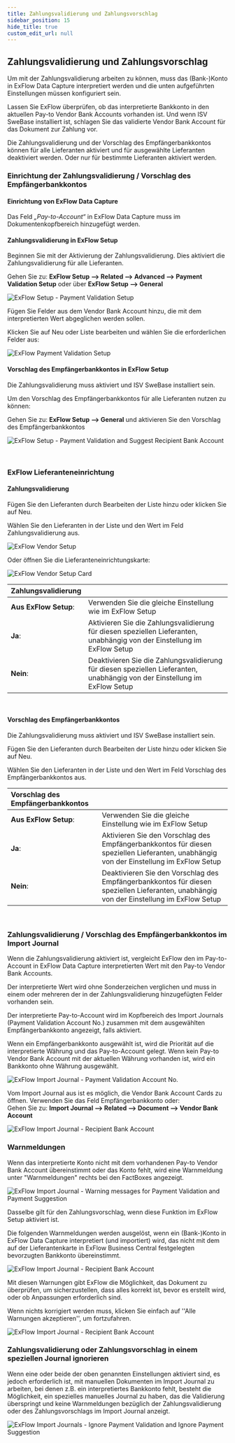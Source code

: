 ```yaml
---
title: Zahlungsvalidierung und Zahlungsvorschlag
sidebar_position: 15
hide_title: true
custom_edit_url: null
---
```


## Zahlungsvalidierung und Zahlungsvorschlag

Um mit der Zahlungsvalidierung arbeiten zu können, muss das (Bank-)Konto in ExFlow Data Capture interpretiert werden und die unten aufgeführten Einstellungen müssen konfiguriert sein.

Lassen Sie ExFlow überprüfen, ob das interpretierte Bankkonto in den aktuellen Pay-to Vendor Bank Accounts vorhanden ist. Und wenn ISV SweBase installiert ist, schlagen Sie das validierte Vendor Bank Account für das Dokument zur Zahlung vor.

Die Zahlungsvalidierung und der Vorschlag des Empfängerbankkontos können für alle Lieferanten aktiviert und für ausgewählte Lieferanten deaktiviert werden. Oder nur für bestimmte Lieferanten aktiviert werden.

### Einrichtung der Zahlungsvalidierung / Vorschlag des Empfängerbankkontos

#### Einrichtung von ExFlow Data Capture

Das Feld *„Pay-to-Account“* in ExFlow Data Capture muss im Dokumentenkopfbereich hinzugefügt werden.

#### Zahlungsvalidierung in ExFlow Setup

Beginnen Sie mit der Aktivierung der Zahlungsvalidierung. Dies aktiviert die Zahlungsvalidierung für alle Lieferanten.

Gehen Sie zu: **ExFlow Setup --> Related --> Advanced --> Payment Validation Setup** oder über **ExFlow Setup --> General**

![ExFlow Setup - Payment Validation Setup](../../images/exflow-setup-general-002-payment-validation-setup.png)

Fügen Sie Felder aus dem Vendor Bank Account hinzu, die mit dem interpretierten Wert abgeglichen werden sollen.

Klicken Sie auf Neu oder Liste bearbeiten und wählen Sie die erforderlichen Felder aus:

![ExFlow Payment Validation Setup](../../images/payment-validation-setup-001.png)
<br/>

#### Vorschlag des Empfängerbankkontos in ExFlow Setup
Die Zahlungsvalidierung muss aktiviert und ISV SweBase installiert sein.

Um den Vorschlag des Empfängerbankkontos für alle Lieferanten nutzen zu können:<br/>

Gehen Sie zu: **ExFlow Setup --> General** und aktivieren Sie den Vorschlag des Empfängerbankkontos

![ExFlow Setup - Payment Validation and Suggest Recipient Bank Account](../../images/exflow-setup-general-003.png)

<br/>

### ExFlow Lieferanteneinrichtung
#### Zahlungsvalidierung

Fügen Sie den Lieferanten durch Bearbeiten der Liste hinzu oder klicken Sie auf Neu.

Wählen Sie den Lieferanten in der Liste und den Wert im Feld Zahlungsvalidierung aus.

![ExFlow Vendor Setup](../../images/vendor-setup-list-payment-validation.png)

Oder öffnen Sie die Lieferanteneinrichtungskarte:

![ExFlow Vendor Setup Card](../../images/Vendor-setup-card-003.png)

| Zahlungsvalidierung|  |
|:-|:-|
| **Aus ExFlow Setup**:              | Verwenden Sie die gleiche Einstellung wie im ExFlow Setup
| **Ja**:                         | Aktivieren Sie die Zahlungsvalidierung für diesen speziellen Lieferanten, unabhängig von der Einstellung im ExFlow Setup
| **Nein**:                         | Deaktivieren Sie die Zahlungsvalidierung für diesen speziellen Lieferanten, unabhängig von der Einstellung im ExFlow Setup
<br/>

#### Vorschlag des Empfängerbankkontos
Die Zahlungsvalidierung muss aktiviert und ISV SweBase installiert sein.<br/>

Fügen Sie den Lieferanten durch Bearbeiten der Liste hinzu oder klicken Sie auf Neu.<br/>

Wählen Sie den Lieferanten in der Liste und den Wert im Feld Vorschlag des Empfängerbankkontos aus.

| Vorschlag des Empfängerbankkontos |  |
|:-|:-|
| **Aus ExFlow Setup**:           | Verwenden Sie die gleiche Einstellung wie im ExFlow Setup
| **Ja**:                         | Aktivieren Sie den Vorschlag des Empfängerbankkontos für diesen speziellen Lieferanten, unabhängig von der Einstellung im ExFlow Setup
| **Nein**:                         | Deaktivieren Sie den Vorschlag des Empfängerbankkontos für diesen speziellen Lieferanten, unabhängig von der Einstellung im ExFlow Setup

<br/>

### Zahlungsvalidierung / Vorschlag des Empfängerbankkontos im Import Journal

Wenn die Zahlungsvalidierung aktiviert ist, vergleicht ExFlow den im Pay-to-Account in ExFlow Data Capture interpretierten Wert mit den Pay-to Vendor Bank Accounts.

Der interpretierte Wert wird ohne Sonderzeichen verglichen und muss in einem oder mehreren der in der Zahlungsvalidierung hinzugefügten Felder vorhanden sein.

Der interpretierte Pay-to-Account wird im Kopfbereich des Import Journals (Payment Validation Account No.) zusammen mit dem ausgewählten Empfängerbankkonto angezeigt, falls aktiviert.

Wenn ein Empfängerbankkonto ausgewählt ist, wird die Priorität auf die interpretierte Währung und das Pay-to-Account gelegt. Wenn kein Pay-to Vendor Bank Account mit der aktuellen Währung vorhanden ist, wird ein Bankkonto ohne Währung ausgewählt.

![ExFlow Import Journal - Payment Validation Account No.](../../images/import-journal-024.png)

Vom Import Journal aus ist es möglich, die Vendor Bank Account Cards zu öffnen.
Verwenden Sie das Feld Empfängerbankkonto oder: <br/>
Gehen Sie zu: **Import Journal --> Related --> Document --> Vendor Bank Account**

![ExFlow Import Journal - Recipient Bank Account](../../images/import-journal-025.png)

### Warnmeldungen
Wenn das interpretierte Konto nicht mit dem vorhandenen Pay-to Vendor Bank Account übereinstimmt oder das Konto fehlt, wird eine Warnmeldung unter "Warnmeldungen" rechts bei den FactBoxes angezeigt.

![ExFlow Import Journal - Warning messages for Payment Validation and Payment Suggestion](../../images/warning-messages-002.png)

Dasselbe gilt für den Zahlungsvorschlag, wenn diese Funktion im ExFlow Setup aktiviert ist.

Die folgenden Warnmeldungen werden ausgelöst, wenn ein (Bank-)Konto in ExFlow Data Capture interpretiert (und importiert) wird, das nicht mit dem auf der Lieferantenkarte in ExFlow Business Central festgelegten bevorzugten Bankkonto übereinstimmt.

![ExFlow Import Journal - Recipient Bank Account](../../images/payment-suggestion-001.png)

Mit diesen Warnungen gibt ExFlow die Möglichkeit, das Dokument zu überprüfen, um sicherzustellen, dass alles korrekt ist, bevor es erstellt wird, oder ob Anpassungen erforderlich sind.

Wenn nichts korrigiert werden muss, klicken Sie einfach auf ''Alle Warnungen akzeptieren'', um fortzufahren.

![ExFlow Import Journal - Recipient Bank Account](../../images/payment-suggestion-002.png)

### Zahlungsvalidierung oder Zahlungsvorschlag in einem speziellen Journal ignorieren
Wenn eine oder beide der oben genannten Einstellungen aktiviert sind, es jedoch erforderlich ist, mit manuellen Dokumenten im Import Journal zu arbeiten, bei denen z.B. ein interpretiertes Bankkonto fehlt, besteht die Möglichkeit, ein spezielles manuelles Journal zu haben, das die Validierung überspringt und keine Warnmeldungen bezüglich der Zahlungsvalidierung oder des Zahlungsvorschlags im Import Journal anzeigt.

![ExFlow Import Journals - Ignore Payment Validation and Ignore Payment Suggestion](../../images/import-journals-007.png)

